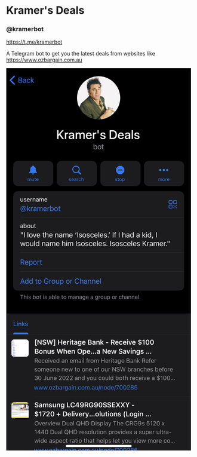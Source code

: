 # Kramer's Deals

### @kramerbot

https://t.me/kramerbot

A Telegram bot to get you the latest deals from websites like https://www.ozbargain.com.au

<img src="https://raw.githubusercontent.com/intothevoid/cosmobot/main/static/about.jpeg"></img>
